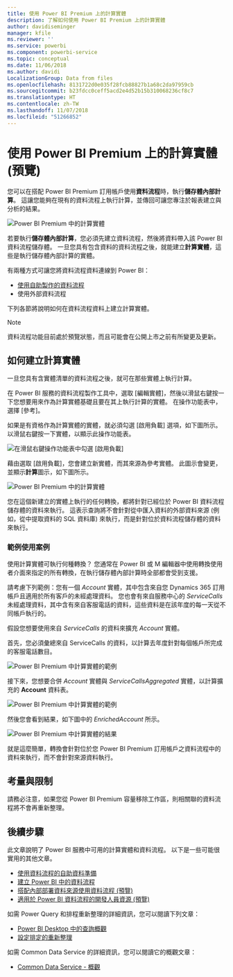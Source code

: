 ```yaml
---
title: 使用 Power BI Premium 上的計算實體
description: 了解如何使用 Power BI Premium 上的計算實體
author: davidiseminger
manager: kfile
ms.reviewer: ''
ms.service: powerbi
ms.component: powerbi-service
ms.topic: conceptual
ms.date: 11/06/2018
ms.author: davidi
LocalizationGroup: Data from files
ms.openlocfilehash: 8131722d0e035f28fcb88827b1a68c2da97959cb
ms.sourcegitcommit: b23fdcc0ceff5acd2e4d52b15b310068236cf8c7
ms.translationtype: HT
ms.contentlocale: zh-TW
ms.lasthandoff: 11/07/2018
ms.locfileid: "51266852"
---
```

# <a name="using-computed-entities-on-power-bi-premium-preview"></a>使用 Power BI Premium 上的計算實體 (預覽)

您可以在搭配 Power BI Premium 訂用帳戶使用**資料流程**時，執行**儲存體內部計算**。 這讓您能夠在現有的資料流程上執行計算，並傳回可讓您專注於報表建立與分析的結果。 

![Power BI Premium 中的計算實體](media/service-dataflows-computed-entities-premium/computed-entities-premium_00.png)

若要執行**儲存體內部計算**，您必須先建立資料流程，然後將資料帶入該 Power BI 資料流程儲存體。 一旦您具有包含資料的資料流程之後，就能建立**計算實體**，這些是執行儲存體內部計算的實體。 

有兩種方式可讓您將資料流程資料連線到 Power BI：

* [使用自助製作的資料流程](service-dataflows-create-use.md)
* 使用外部資料流程

下列各節將說明如何在資料流程資料上建立計算實體。

> [!NOTE]
> 資料流程功能目前處於預覽狀態，而且可能會在公開上市之前有所變更及更新。


## <a name="how-to-create-computed-entities"></a>如何建立計算實體 

一旦您具有含實體清單的資料流程之後，就可在那些實體上執行計算。

在 Power BI 服務的資料流程製作工具中，選取 [編輯實體]，然後以滑鼠右鍵按一下您想要用來作為計算實體基礎且要在其上執行計算的實體。 在操作功能表中，選擇 [參考]。

如果是有資格作為計算實體的實體，就必須勾選 [啟用負載] 選項，如下圖所示。 以滑鼠右鍵按一下實體，以顯示此操作功能表。

![在滑鼠右鍵操作功能表中勾選 [啟用負載]](media/service-dataflows-computed-entities-premium/computed-entities-premium_01.png)

藉由選取 [啟用負載]，您會建立新實體，而其來源為參考實體。 此圖示會變更，並顯示**計算**圖示，如下圖所示。

![Power BI Premium 中的計算實體](media/service-dataflows-computed-entities-premium/computed-entities-premium_00.png)

您在這個新建立的實體上執行的任何轉換，都將針對已經位於 Power BI 資料流程儲存體的資料來執行。 這表示查詢將不會針對從中匯入資料的外部資料來源 (例如，從中提取資料的 SQL 資料庫) 來執行，而是針對位於資料流程儲存體的資料來執行。

### <a name="example-use-cases"></a>範例使用案例
使用計算實體可執行何種轉換？ 您通常在 Power BI 或 M 編輯器中使用轉換使用者介面來指定的所有轉換，在執行儲存體內部計算時全部都會受到支援。 

請考慮下列範例：您有一個 *Account* 實體，其中包含來自您 Dynamics 365 訂用帳戶且適用於所有客戶的未經處理資料。 您也會有來自服務中心的 *ServiceCalls* 未經處理資料，其中含有來自客服電話的資料，這些資料是在該年度的每一天從不同帳戶執行的。

假設您想要使用來自 *ServiceCalls* 的資料來擴充 *Account* 實體。 

首先，您必須彙總來自 ServiceCalls 的資料，以計算去年度針對每個帳戶所完成的客服電話數目。 

![Power BI Premium 中計算實體的範例](media/service-dataflows-computed-entities-premium/computed-entities-premium_02.png)

接下來，您想要合併 *Account* 實體與 *ServiceCallsAggregated* 實體，以計算擴充的 **Account** 資料表。

![Power BI Premium 中計算實體的範例](media/service-dataflows-computed-entities-premium/computed-entities-premium_03.png)

然後您會看到結果，如下圖中的 *EnrichedAccount* 所示。

![Power BI Premium 中計算實體的結果](media/service-dataflows-computed-entities-premium/computed-entities-premium_04.png)

就是這麼簡單，轉換會針對位於您 Power BI Premium 訂用帳戶之資料流程中的資料來執行，而不會針對來源資料執行。

## <a name="considerations-and-limitations"></a>考量與限制

請務必注意，如果您從 Power BI Premium 容量移除工作區，則相關聯的資料流程將不會再重新整理。 


## <a name="next-steps"></a>後續步驟

此文章說明了 Power BI 服務中可用的計算實體和資料流程。 以下是一些可能很實用的其他文章。


* [使用資料流程的自助資料準備](service-dataflows-overview.md)
* [建立 Power BI 中的資料流程](service-dataflows-create-use.md)
* [搭配內部部署資料來源使用資料流程 (預覽)](service-dataflows-on-premises-gateways.md)
* [適用於 Power BI 資料流程的開發人員資源 (預覽)](service-dataflows-developer-resources.md)

如需 Power Query 和排程重新整理的詳細資訊，您可以閱讀下列文章：
* [Power BI Desktop 中的查詢概觀](desktop-query-overview.md)
* [設定排定的重新整理](refresh-scheduled-refresh.md)

如需 Common Data Service 的詳細資訊，您可以閱讀它的概觀文章：
* [Common Data Service - 概觀](https://docs.microsoft.com/powerapps/common-data-model/overview)

